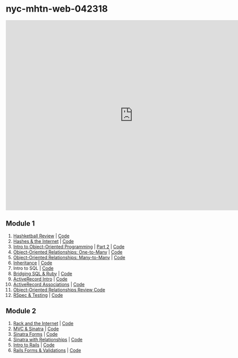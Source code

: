 # nyc-mhtn-web-042318

<iframe src="https://calendar.google.com/calendar/embed?src=flatironschool.com_rrqnn8il9tucfjnim69um737u8%40group.calendar.google.com&ctz=America%2FNew_York" style="border: 0" width="800" height="600" frameborder="0" scrolling="no"></iframe>


## Module 1

1. [Hashketball Review](https://www.youtube.com/watch?v=hcEDeT05cxo) | [Code](https://github.com/learn-co-students/nyc-mhtn-web-042318/tree/master/01-hashketball-review)
2. [Hashes & the Internet](https://www.youtube.com/watch?v=Hpta5GoyNw8) | [Code](https://github.com/learn-co-students/nyc-mhtn-web-042318/tree/master/02-hashes-and-the-internet)
3. [Intro to Object-Oriented Programming](https://youtu.be/Xns9Q8pI32Y) | [Part 2](https://youtu.be/r8QB-D5X9Ds) | [Code](https://github.com/learn-co-students/nyc-mhtn-web-042318/tree/master/03-intro-oo)
4. [Object-Oriented Relationships: One-to-Many](https://www.youtube.com/watch?v=M0YNdo9D7QM) | [Code](https://github.com/learn-co-students/nyc-mhtn-web-042318/tree/master/04-one-to-many)
5. [Object-Oriented Relationships: Many-to-Many](https://www.youtube.com/watch?v=2q0DUsGBhQg) | [Code](https://github.com/learn-co-students/nyc-mhtn-web-042318/tree/master/05-many-to-many)
6. [Inheritance](https://www.youtube.com/watch?v=oddJAr-SImk) | [Code](https://github.com/learn-co-students/nyc-mhtn-web-042318/blob/master/06-inheritance/animal.rb)
7. Intro to SQL | [Code](https://github.com/learn-co-students/nyc-mhtn-web-042318/tree/master/09-active-record-intro)
8. [Bridging SQL & Ruby](https://www.youtube.com/watch?v=tBH0QTbQ9T0) | [Code](https://github.com/learn-co-students/nyc-mhtn-web-042318/tree/master/08-bridging-ruby-and-sql)
9. [ActiveRecord Intro](https://www.youtube.com/watch?v=3_YGxLwiQR4) | [Code](https://github.com/learn-co-students/nyc-mhtn-web-042318/tree/master/09-active-record-intro)
10. [ActiveRecord Associations](https://www.youtube.com/watch?v=vICs3fu2TbI) | [Code](https://github.com/learn-co-students/nyc-mhtn-web-042318/tree/master/10-active-record-associations)
11. [Object-Oriented Relationships Review Code](https://github.com/MinesJA/OO-mini-project)
12. [RSpec & Testing](https://youtu.be/d9ym9H1F0WQ) | [Code](https://github.com/learn-co-students/nyc-mhtn-web-042318/tree/master/12-intro-tdd)

## Module 2
1. [Rack and the Internet](https://youtu.be/UmZyKuC5o38) | [Code](https://github.com/learn-co-students/nyc-mhtn-web-042318/tree/master/13-internet-intro)
2. [MVC & Sinatra](https://youtu.be/7XvkyIp4H98) | [Code](https://github.com/learn-co-students/nyc-mhtn-web-042318/tree/master/14-sinatra-mvc-intro/catfinder)
3. [Sinatra Forms](https://youtu.be/akwCHZ4tdvs) | [Code](https://github.com/learn-co-students/nyc-mhtn-web-042318/tree/master/15-sinatra-forms/coffeeshop)
4. [Sinatra with Relationships](https://www.youtube.com/watch?v=XCzR8zq04UI) | [Code](https://github.com/learn-co-students/nyc-mhtn-web-042318/tree/master/16-sinatra-relationships/zoo)
5. [Intro to Rails](https://www.youtube.com/watch?v=5beWnuqPexQ) | [Code](https://github.com/learn-co-students/nyc-mhtn-web-042318/tree/master/17-rails-intro/theater)
6. [Rails Forms & Validations](https://www.youtube.com/watch?v=QLnf90pf45U) | [Code](https://github.com/learn-co-students/nyc-mhtn-web-042318/tree/master/18-rails-forms/cupcakery)
